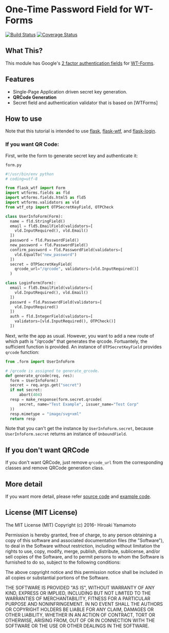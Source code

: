 # One-Time Password Field for WT-Forms

[![Build Status]][Build Status Link]
[![Coverage Status]][Coverage Status Link]

[Build Status]: https://travis-ci.org/hiroaki-yamamoto/WTF-OTP.svg?branch=master
[Build Status Link]: https://travis-ci.org/hiroaki-yamamoto/WTF-OTP
[Coverage Status]: https://coveralls.io/repos/github/hiroaki-yamamoto/WTF-OTP/badge.svg?branch=master
[Coverage Status Link]: https://coveralls.io/github/hiroaki-yamamoto/WTF-OTP?branch=master

## What This?

This module has Google's [2 factor authentication fields] for [WT-Forms].

[2 factor authentication fields]: https://github.com/google/google-authenticator
[WT-Forms]: https://wtforms.readthedocs.org/

## Features
* Single-Page Application driven secret key generation.
* **QRCode Generation**
* Secret field and authentication validator that is based on [WTForms]

[WT-Forms]: https://wtforms.readthedocs.org/

## How to use
Note that this tutorial is intended to use [flask],
[flask-wtf], and [flask-login].

[flask]: http://flask.pocoo.org/
[flask-wtf]: http://flask-wtf.readthedocs.io/en/latest/
[flask-login]: https://flask-login.readthedocs.io/en/latest/

### If you want QR Code:
First, write the form to generate secret key and authenticate it:

`form.py`
```python
#!/usr/bin/env python
# coding=utf-8

from flask_wtf import Form
import wtforms.fields as fld
import wtforms.fields.html5 as fld5
import wtforms.validators as vld
from wtf_otp import OTPSecretKeyField, OTPCheck

class UserInfoForm(Form):
  name = fld.StringField()
  email = fld5.EmailField(validators=[
    vld.InputRequired(), vld.Email()
  ])
  password = fld.PasswordField()
  new_password = fld.PasswordField()
  confirm_password = fld.PasswordField(validators=[
    vld.EqualTo("new_password")
  ])
  secret = OTPSecretKeyField(
    qrcode_url="/qrcode", validators=[vld.InputRequired()]
  )

class LoginForm(Form):
  email = fld5.EmailField(validators=[
    vld.InputRequired(), vld.Email()
  ])
  passwrd = fld.PasswordField(validators=[
    vld.InputRequired()
  ])
  auth = fld.IntegerField(validators=[
    validators=[vld.InputRequired(), OTPCheck()]
  ])
```

Next, write the app as usual. However, you want to add a new route of which
path is "/qrcode" that generates the qrcode. Fortuantely, the sufficient
function is provided. An instance of `OTPSecretKeyField` provides `qrcode`
function:

```python
from .form import UserInfoForm

# /qrcode is assigned to generate_qrcode.
def generate_qrcode(req, res):
  form = UserInfoForm()
  secret = req.args.get("secret")
  if not secret:
      abort(404)
  resp = make_response(form.secret.qrcode(
      secret, name="Test Example", issuer_name="Test Corp"
  ))
  resp.mimetype = "image/svg+xml"
  return resp
```

Note that you can't get the instance by `UserInfoForm.secret`, because
`UserInfoForm.secret` returns an instance of `UnboundField`.

## If you don't want QRCode
If you don't want QRCode, just remove `qrcode_url` from the corresponding
classes and remove QRCode generation class.

## More detail
If you want more detail, please refer [source code] and [example code].

[source code]: wtf_otp
[example code]: example

## License (MIT License)

The MIT License (MIT)
Copyright (c) 2016- Hiroaki Yamamoto

Permission is hereby granted, free of charge, to any person obtaining a copy
of this software and associated documentation files (the "Software"), to deal
in the Software without restriction, including without limitation the rights
to use, copy, modify, merge, publish, distribute, sublicense, and/or sell
copies of the Software, and to permit persons to whom the Software is
furnished to do so, subject to the following conditions:

The above copyright notice and this permission notice shall be included in all
copies or substantial portions of the Software.

THE SOFTWARE IS PROVIDED "AS IS", WITHOUT WARRANTY OF ANY KIND, EXPRESS OR
IMPLIED, INCLUDING BUT NOT LIMITED TO THE WARRANTIES OF MERCHANTABILITY,
FITNESS FOR A PARTICULAR PURPOSE AND NONINFRINGEMENT. IN NO EVENT SHALL THE
AUTHORS OR COPYRIGHT HOLDERS BE LIABLE FOR ANY CLAIM, DAMAGES OR OTHER
LIABILITY, WHETHER IN AN ACTION OF CONTRACT, TORT OR OTHERWISE, ARISING FROM,
OUT OF OR IN CONNECTION WITH THE SOFTWARE OR THE USE OR OTHER DEALINGS IN THE
SOFTWARE.
